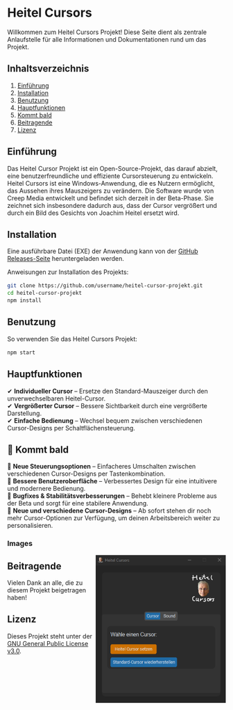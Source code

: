 # Heitel Cursors

Willkommen zum Heitel Cursors Projekt! Diese Seite dient als zentrale Anlaufstelle für alle Informationen und Dokumentationen rund um das Projekt.

## Inhaltsverzeichnis

1. [Einführung](#einführung)
2. [Installation](#installation)
3. [Benutzung](#benutzung)
4. [Hauptfunktionen](#hauptfunktionen)
5. [Kommt bald](#kommt-bald)
6. [Beitragende](#beitragende)
7. [Lizenz](#lizenz)

## Einführung

Das Heitel Cursor Projekt ist ein Open-Source-Projekt, das darauf abzielt, eine benutzerfreundliche und effiziente Cursorsteuerung zu entwickeln. Heitel Cursors ist eine Windows-Anwendung, die es Nutzern ermöglicht, das Aussehen ihres Mauszeigers zu verändern. Die Software wurde von Creep Media entwickelt und befindet sich derzeit in der Beta-Phase. Sie zeichnet sich insbesondere dadurch aus, dass der Cursor vergrößert und durch ein Bild des Gesichts von Joachim Heitel ersetzt wird.

## Installation
Eine ausführbare Datei (EXE) der Anwendung kann von der [GitHub Releases-Seite](https://github.com/CreepTV/Heitel-Cursors/releases) heruntergeladen werden.

Anweisungen zur Installation des Projekts:

```bash
git clone https://github.com/username/heitel-cursor-projekt.git
cd heitel-cursor-projekt
npm install
```

## Benutzung

So verwenden Sie das Heitel Cursors Projekt:

```bash
npm start
```

## Hauptfunktionen

✔ **Individueller Cursor** – Ersetze den Standard-Mauszeiger durch den unverwechselbaren Heitel-Cursor. <br>
✔ **Vergrößerter Cursor** – Bessere Sichtbarkeit durch eine vergrößerte Darstellung. <br>
✔ **Einfache Bedienung** – Wechsel bequem zwischen verschiedenen Cursor-Designs per Schaltflächensteuerung. <br>

## :memo: Kommt bald

🔹 **Neue Steuerungsoptionen** – Einfacheres Umschalten zwischen verschiedenen Cursor-Designs per Tastenkombination. <br>
🔹 **Bessere Benutzeroberfläche** – Verbessertes Design für eine intuitivere und modernere Bedienung. <br>
🔹 **Bugfixes & Stabilitätsverbesserungen** – Behebt kleinere Probleme aus der Beta und sorgt für eine stabilere Anwendung. <br>
🔹 **Neue und verschiedene Cursor-Designs** – Ab sofort stehen dir noch mehr Cursor-Optionen zur Verfügung, um deinen Arbeitsbereich weiter zu personalisieren. <br>

### Images

<img src="recources/HeitelCursorAnwendungV3BetaVersion.png" width="300" height="340" style="float: right;">

## Beitragende

Vielen Dank an alle, die zu diesem Projekt beigetragen haben!

## Lizenz

Dieses Projekt steht unter der [GNU General Public License v3.0](LICENSE).
